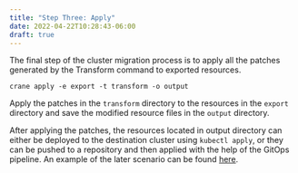 ```yaml
---
title: "Step Three: Apply"
date: 2022-04-22T10:28:43-06:00
draft: true
---
```

The final step of the cluster migration process is to apply all the patches generated by the Transform command to exported resources.

```
crane apply -e export -t transform -o output
```
Apply the patches in the `transform` directory to the resources in the `export` directory and save the modified resource files in the `output` directory.

After applying the patches, the resources located in output directory can either be deployed to the destination cluster using `kubectl apply`, or they can be pushed to a repository and then applied with the help of the GitOps pipeline. An example of the later scenario can be found [here](https://crane-docs.konveyor.io/content/usage/Advance%20Usage/gitops.md).
